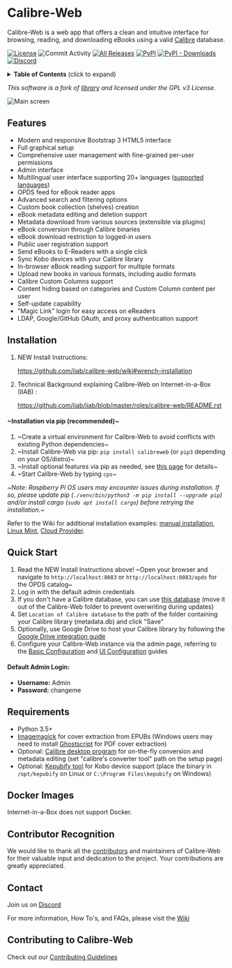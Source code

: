 # Calibre-Web

Calibre-Web is a web app that offers a clean and intuitive interface for browsing, reading, and downloading eBooks using a valid [Calibre](https://calibre-ebook.com) database.

[![License](https://img.shields.io/github/license/janeczku/calibre-web?style=flat-square)](https://github.com/janeczku/calibre-web/blob/master/LICENSE)
![Commit Activity](https://img.shields.io/github/commit-activity/w/janeczku/calibre-web?logo=github&style=flat-square&label=commits)
[![All Releases](https://img.shields.io/github/downloads/janeczku/calibre-web/total?logo=github&style=flat-square)](https://github.com/janeczku/calibre-web/releases)
[![PyPI](https://img.shields.io/pypi/v/calibreweb?logo=pypi&logoColor=fff&style=flat-square)](https://pypi.org/project/calibreweb/)
[![PyPI - Downloads](https://img.shields.io/pypi/dm/calibreweb?logo=pypi&logoColor=fff&style=flat-square)](https://pypi.org/project/calibreweb/)
[![Discord](https://img.shields.io/discord/838810113564344381?label=Discord&logo=discord&style=flat-square)](https://discord.gg/h2VsJ2NEfB)

<details>
<summary><strong>Table of Contents</strong> (click to expand)</summary>

1. [About](#calibre-web)
2. [Features](#features)
3. [Installation](#installation)
   - [Installation via pip (recommended)](#installation-via-pip-recommended)
   - [Quick start](#quick-start)
   - [Requirements](#requirements)
4. [Docker Images](#docker-images)
5. [Contributor Recognition](#contributor-recognition)
6. [Contact](#contact)
7. [Contributing to Calibre-Web](#contributing-to-calibre-web)

</details>


*This software is a fork of [library](https://github.com/mutschler/calibreserver) and licensed under the GPL v3 License.*

![Main screen](https://github.com/janeczku/calibre-web/wiki/images/main_screen.png)

## Features

- Modern and responsive Bootstrap 3 HTML5 interface
- Full graphical setup
- Comprehensive user management with fine-grained per-user permissions
- Admin interface
- Multilingual user interface supporting 20+ languages ([supported languages](https://github.com/janeczku/calibre-web/wiki/Translation-Status))
- OPDS feed for eBook reader apps
- Advanced search and filtering options
- Custom book collection (shelves) creation
- eBook metadata editing and deletion support
- Metadata download from various sources (extensible via plugins)
- eBook conversion through Calibre binaries
- eBook download restriction to logged-in users
- Public user registration support
- Send eBooks to E-Readers with a single click
- Sync Kobo devices with your Calibre library
- In-browser eBook reading support for multiple formats
- Upload new books in various formats, including audio formats
- Calibre Custom Columns support
- Content hiding based on categories and Custom Column content per user
- Self-update capability
- "Magic Link" login for easy access on eReaders
- LDAP, Google/GitHub OAuth, and proxy authentication support

## Installation

1. NEW Install Instructions:

   https://github.com/iiab/calibre-web/wiki#wrench-installation

2. Technical Background explaining Calibre-Web on Internet-in-a-Box (IIAB) :

   https://github.com/iiab/iiab/blob/master/roles/calibre-web/README.rst

#### ~Installation via pip (recommended)~
1. ~Create a virtual environment for Calibre-Web to avoid conflicts with existing Python dependencies~
2. ~Install Calibre-Web via pip: `pip install calibreweb` (or `pip3` depending on your OS/distro)~
3. ~Install optional features via pip as needed, see [this page](https://github.com/janeczku/calibre-web/wiki/Dependencies-in-Calibre-Web-Linux-and-Windows) for details~
4. ~Start Calibre-Web by typing `cps`~

~*Note: Raspberry Pi OS users may encounter issues during installation. If so, please update pip (`./venv/bin/python3 -m pip install --upgrade pip`) and/or install cargo (`sudo apt install cargo`) before retrying the installation.*~

Refer to the Wiki for additional installation examples: [manual installation](https://github.com/janeczku/calibre-web/wiki/Manual-installation), [Linux Mint](https://github.com/janeczku/calibre-web/wiki/How-To:-Install-Calibre-Web-in-Linux-Mint-19-or-20), [Cloud Provider](https://github.com/janeczku/calibre-web/wiki/How-To:-Install-Calibre-Web-on-a-Cloud-Provider).

## Quick Start

1. Read the NEW Install Instructions above!  ~Open your browser and navigate to `http://localhost:8083` or `http://localhost:8083/opds` for the OPDS catalog~
2. Log in with the default admin credentials
3. If you don't have a Calibre database, you can use [this database](https://github.com/janeczku/calibre-web/raw/master/library/metadata.db) (move it out of the Calibre-Web folder to prevent overwriting during updates)
4. Set `Location of Calibre database` to the path of the folder containing your Calibre library (metadata.db) and click "Save"
5. Optionally, use Google Drive to host your Calibre library by following the [Google Drive integration guide](https://github.com/janeczku/calibre-web/wiki/G-Drive-Setup#using-google-drive-integration)
6. Configure your Calibre-Web instance via the admin page, referring to the [Basic Configuration](https://github.com/janeczku/calibre-web/wiki/Configuration#basic-configuration) and [UI Configuration](https://github.com/janeczku/calibre-web/wiki/Configuration#ui-configuration) guides

#### Default Admin Login:
- **Username:** Admin
- **Password:** changeme

## Requirements

- Python 3.5+
- [Imagemagick](https://imagemagick.org/script/download.php) for cover extraction from EPUBs (Windows users may need to install [Ghostscript](https://ghostscript.com/releases/gsdnld.html) for PDF cover extraction)
- Optional: [Calibre desktop program](https://calibre-ebook.com/download) for on-the-fly conversion and metadata editing (set "calibre's converter tool" path on the setup page)
- Optional: [Kepubify tool](https://github.com/pgaskin/kepubify/releases/latest) for Kobo device support (place the binary in `/opt/kepubify` on Linux or `C:\Program Files\kepubify` on Windows)

## Docker Images

Internet-in-a-Box does not support Docker.

## Contributor Recognition

We would like to thank all the [contributors](https://github.com/janeczku/calibre-web/graphs/contributors) and maintainers of Calibre-Web for their valuable input and dedication to the project. Your contributions are greatly appreciated.

## Contact

Join us on [Discord](https://discord.gg/h2VsJ2NEfB)

For more information, How To's, and FAQs, please visit the [Wiki](https://github.com/janeczku/calibre-web/wiki)

## Contributing to Calibre-Web

Check out our [Contributing Guidelines](https://github.com/janeczku/calibre-web/blob/master/CONTRIBUTING.md)
